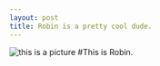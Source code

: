 ```yaml
---
layout: post
title: Robin is a pretty cool dude.
---
```

![this is a picture](http://vignette2.wikia.nocookie.net/batman/images/5/59/Batman_'66_-_Burt_Ward_as_Robin.jpg/revision/latest?cb=20140322174122) 
#This is Robin.
